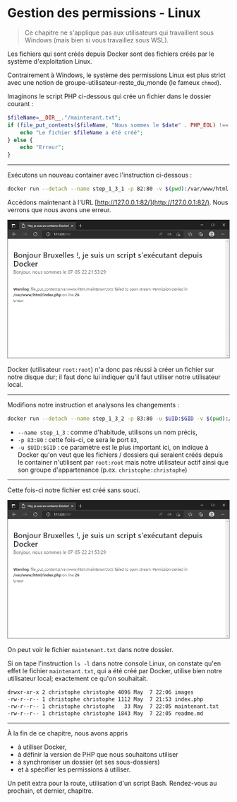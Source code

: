 # Gestion des permissions - Linux

> Ce chapitre ne s'applique pas aux utilisateurs qui travaillent sous Windows (mais bien si vous travaillez sous WSL).

Les fichiers qui sont créés depuis Docker sont des fichiers créés par le système d'exploitation Linux.

Contrairement à Windows, le système des permissions Linux est plus strict avec une notion de groupe-utilisateur-reste_du_monde (le fameux `chmod`).

Imaginons le script PHP ci-dessous qui crée un fichier dans le dossier courant :

```php
$fileName=__DIR__."/maintenant.txt";
if (file_put_contents($fileName, "Nous sommes le $date" . PHP_EOL) !== false) {
    echo "Le fichier $fileName a été créé";
} else {
    echo "Erreur";
}
```

----

Exécutons un nouveau container avec l'instruction ci-dessous : 

```bash
docker run --detach --name step_1_3_1 -p 82:80 -v $(pwd):/var/www/html php:7.4.29-apache
```

Accédons maintenant à l'URL [http://127.0.0.1:82/](http://127.0.0.1:82/). Nous verrons que nous avons une erreur.

![Un warning s'affiche lors de la création du fichier](./images/localhost_step_1_3_0.png)

Docker (utilisateur `root:root`) n'a donc pas réussi à créer un fichier sur notre disque dur; il faut donc lui indiquer qu'il faut utiliser notre utilisateur local.

----

Modifions notre instruction et analysons les changements : 

```bash
docker run --detach --name step_1_3_2 -p 83:80 -u $UID:$GID -v $(pwd):/var/www/html php:7.4.29-apache
```

* `--name step_1_3` : comme d'habitude, utilisons un nom précis,
* `-p 83:80` : cette fois-ci, ce sera le port `83`,
* `-u $UID:$GID` : ce paramètre est le plus important ici, on indique à Docker qu'on veut que les fichiers / dossiers qui seraient créés depuis le container n'utilisent par `root:root` mais notre utilisateur actif ainsi que son groupe d'appartenance (p.ex. `christophe:christophe`)

----

Cette fois-ci notre fichier est créé sans souci.

![Le fichier est créé](./images/localhost_step_1_3_0.png)

On peut voir le fichier `maintenant.txt` dans notre dossier.

Si on tape l'instruction `ls -l` dans notre console Linux, on constate qu'en effet le fichier `maintenant.txt`, qui a été créé par Docker, utilise bien notre utilisateur local; exactement ce qu'on souhaitait.

```text
drwxr-xr-x 2 christophe christophe 4096 May  7 22:06 images
-rw-r--r-- 1 christophe christophe 1112 May  7 21:53 index.php
-rw-r--r-- 1 christophe christophe   33 May  7 22:05 maintenant.txt
-rw-r--r-- 1 christophe christophe 1843 May  7 22:05 readme.md
```

----

À la fin de ce chapitre, nous avons appris

* à utiliser Docker,
* à définir la version de PHP que nous souhaitons utiliser
* à synchroniser un dossier (et ses sous-dossiers) 
* et à spécifier les permissions à utiliser.

Un petit extra pour la route, utilisation d'un script Bash. Rendez-vous au prochain, et dernier, chapitre.
